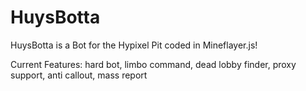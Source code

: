 # HuysBotta
HuysBotta is a Bot for the Hypixel Pit coded in Mineflayer.js! 

Current Features:
hard bot, limbo command, dead lobby finder, proxy support, anti callout, mass report

